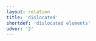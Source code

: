 ```yaml
---
layout: relation
title: 'dislocated'
shortdef: 'dislocated elements'
udver: '2'
---
```

<!-- Interlanguage links updated Čt lis 12 09:43:25 CET 2020 -->
